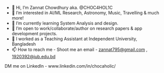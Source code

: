 - 👋 Hi, I’m Zannat Chowdhury aka. @CHOC4HOL1C
- 👀 I’m interested in AI/ML Research, Astronomy, Music, Travelling & much more!
- 🌱 I’m currently learning System Analysis and design.
- 🤝 I’m open to work/collaborate/author on research papers & app development projects. 
- 💼 I worked as a Teaching Assistant at Independent University, Bangladesh
- 📫 How to reach me - Shoot me an email - zannat795@gmail.com , 1920392@iub.edu.bd 
<!---              --->                         DM me on LinkedIn - www.linkedin.com/in/chocaholic/
<!---
CHOC4HOL1C/CHOC4HOL1C is a ✨ special ✨ repository because its `README.md` (this file) appears on your GitHub profile.
You can click the Preview link to take a look at your changes.
--->
